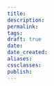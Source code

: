 ```yaml
---
title:
description:
permalink:
tags:
draft: true
date:
date_created:
aliases:
cssclasses:
publish:
---
```

